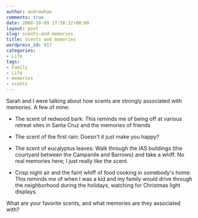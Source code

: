 ```yaml
---
author: andrewhao
comments: true
date: 2008-10-09 17:58:32+00:00
layout: post
slug: scents-and-memories
title: Scents and memories
wordpress_id: 917
categories:
- Life
tags:
- Family
- Life
- memories
- scents
---
```


Sarah and I were talking about how scents are strongly associated with memories. A few of mine:



	
  * The scent of redwood bark: This reminds me of being off at various retreat sites in Santa Cruz and the memories of friends

	
  * The scent of the first rain: Doesn't it just make you happy?

	
  * The scent of eucalyptus leaves: Walk through the IAS buildings (the courtyard between the Campanile and Barrows) and take a whiff. No real memories here; I just really like the scent.

	
  * Crisp night air and the faint whiff of food cooking in somebody's home: This reminds me of when I was a kid and my family would drive through the neighborhood during the holidays, watching for Christmas light displays.


What are your favorite scents, and what memories are they associated with?
